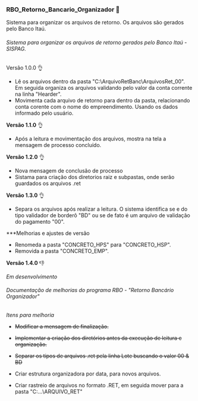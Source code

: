 ### RBO_Retorno_Bancario_Organizador 📂

Sistema para organizar os arquivos de retorno. Os arquivos são gerados pelo Banco Itaú.

###### Sistema para organizar os arquivos de retorno gerados pelo Banco Itaú - SISPAG.

Versão 1.0.0 👌

* Lê os arquivos dentro da pasta "C:\ArquivoRetBanc\ArquivosRet_00". Em seguida organiza os arquivos validando pelo valor da conta corrente na linha "Hearder".
* Movimenta cada arquivo de retorno para dentro da pasta, relacionando conta corente com o nome do empreendimento. Usando os dados informado pelo usuário.

**Versão 1.1.0** 👌

* Após a leitura e movimentação dos arquivos, mostra na tela a mensagem de processo concluído.

**Versão 1.2.0** 👌

* Nova mensagem de conclusão de processo
* Sistama para criação dos diretorios raiz e subpastas, onde serão guardados os arquivos .ret

**Versão 1.3.0** 👌

* Separa os arquivos após realizar a leitura. O sistema identifica se e do tipo validador de borderô "BD" ou se de fato é um arquivo de validação do pagamento "00".

***Melhorias e ajustes de versão
* Renomeda a pasta "CONCRETO_HPS" para "CONCRETO_HSP".
* Removida a pasta "CONCRETO_EMP".

**Versão 1.4.0** 👎

*Em desenvolvimento*

###### Documentação de melhorias do programa RBO - "Retorno Bancário Organizador"

*Itens para melhoria*

* ~~Modificar a mensagem de finalização.~~

* ~~Implementar a criação dos diretórios antes da execução de leitura e organização.~~

* ~~Separar os tipos de arquivos .ret pela linha Lote buscando o valor 00 & BD~~

* Criar estrutura organizadora por data, para novos arquivos.

* Criar rastreio de arquivos no formato .RET, em seguida mover para a pasta "C:...\ARQUIVO_RET"
